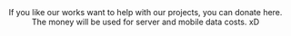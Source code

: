 <div align="center">
	If you like our works want to help with our projects, you can donate here. The money will be used for server and mobile data costs. xD
</div>
